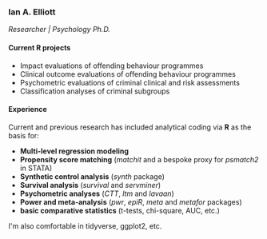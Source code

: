 ### Ian A. Elliott  
*Researcher | Psychology Ph.D.*  

#### Current R projects<br>
- Impact evaluations of offending behaviour programmes  
- Clinical outcome evaluations of offending behaviour programmes  
- Psychometric evaluations of criminal clinical and risk assessments  
- Classification analyses of criminal subgroups  

#### Experience<br>
Current and previous research has included analytical coding via **R** as the basis for:  
- **Multi-level regression modeling**  
- **Propensity score matching** (*matchit* and a bespoke proxy for *psmatch2* in STATA)  
- **Synthetic control analysis**  (*synth* package)  
- **Survival analysis** (*survival* and *servminer*)
- **Psychometric analyses** (*CTT*, *ltm* and *lavaan*)  
- **Power and meta-analysis** (*pwr*, *epiR*, *meta* and *metafor* packages)  
- **basic comparative statistics** (t-tests, chi-square, AUC, etc.)  

I'm also comfortable in tidyverse, ggplot2, etc.  

